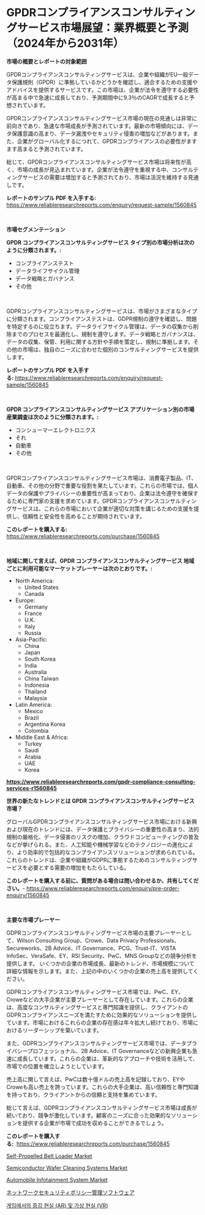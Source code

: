 <p><h1>GPDRコンプライアンスコンサルティングサービス市場展望：業界概要と予測（2024年から2031年）</h1></p><p><strong>市場の概要とレポートの対象範囲</strong></p>
<p><p>GPDRコンプライアンスコンサルティングサービスは、企業や組織がEU一般データ保護規則（GPDR）に準拠しているかどうかを確認し、適合するための支援やアドバイスを提供するサービスです。この市場は、企業が法令を遵守する必要性が高まる中で急速に成長しており、予測期間中に9.3％のCAGRで成長すると予想されています。</p><p>GPDRコンプライアンスコンサルティングサービス市場の現在の見通しは非常に前向きであり、急速な市場成長が予測されています。最新の市場傾向には、データ保護意識の高まり、データ漏洩やセキュリティ侵害の増加などがあります。また、企業がグローバル化するにつれて、GPDRコンプライアンスの必要性がますます高まると予測されています。</p><p>総じて、GPDRコンプライアンスコンサルティングサービス市場は将来性が高く、市場の成長が見込まれています。企業が法令遵守を重視する中、コンサルティングサービスの需要は増加すると予測されており、市場は活況を維持する見通しです。</p></p>
<p><strong>レポートのサンプル PDF を入手する:</strong> <a href="https://www.reliableresearchreports.com/enquiry/request-sample/1560845">https://www.reliableresearchreports.com/enquiry/request-sample/1560845</a></p>
<p>&nbsp;</p>
<p><strong>市場セグメンテーション</strong></p>
<p><strong>GPDR コンプライアンスコンサルティングサービス タイプ別の市場分析は次のように分類されます。:</strong></p>
<p><ul><li>コンプライアンステスト</li><li>データライフサイクル管理</li><li>データ戦略とガバナンス</li><li>その他</li></ul></p>
<p>&nbsp;</p>
<p><p>GDPRコンプライアンスコンサルティングサービスは、市場がさまざまなタイプに分類されます。コンプライアンステストは、GDPR規制の遵守を確認し、問題を特定するのに役立ちます。データライフサイクル管理は、データの収集から削除までのプロセスを最適化し、規制を遵守します。データ戦略とガバナンスは、データの収集、保管、利用に関する方針や手順を策定し、規制に準拠します。その他の市場は、独自のニーズに合わせた個別のコンサルティングサービスを提供します。</p></p>
<p><strong>レポートのサンプル PDF を入手する:</strong>&nbsp;<a href="https://www.reliableresearchreports.com/enquiry/request-sample/1560845">https://www.reliableresearchreports.com/enquiry/request-sample/1560845</a></p>
<p>&nbsp;</p>
<p><strong> GPDR コンプライアンスコンサルティングサービス アプリケーション別の市場産業調査は次のように分類されます。:</strong></p>
<p><ul><li>コンシューマーエレクトロニクス</li><li>それ</li><li>自動車</li><li>その他</li></ul></p>
<p>&nbsp;</p>
<p><p>GPDRコンプライアンスコンサルティングサービス市場は、消費電子製品、IT、自動車、その他の分野で重要な役割を果たしています。これらの市場では、個人データの保護やプライバシーの重要性が高まっており、企業は法令遵守を確保するために専門家の支援を求めています。GPDRコンプライアンスコンサルティングサービスは、これらの市場において企業が適切な対策を講じるための支援を提供し、信頼性と安全性を高めることが期待されています。</p></p>
<p><strong>このレポートを購入する:</strong>&nbsp; <a href="https://www.reliableresearchreports.com/purchase/1560845">https://www.reliableresearchreports.com/purchase/1560845</a></p>
<p>&nbsp;</p>
<p><strong>地域に関して言えば、GPDR コンプライアンスコンサルティングサービス 地域ごとに利用可能なマーケットプレーヤーは次のとおりです。:</strong></p>
<p><ul>
    <li>
        North America:
        <ul>
            <li>United States</li>
            <li>Canada</li>
        </ul>
    </li>
    <li>
        Europe:
        <ul>
            <li>Germany</li>
            <li>France</li>
            <li>U.K.</li>
            <li>Italy</li>
            <li>Russia</li>
        </ul>
    </li>
    <li>
        Asia-Pacific:
        <ul>
            <li>China</li>
            <li>Japan</li>
            <li>South Korea</li>
            <li>India</li>
            <li>Australia</li>
            <li>China Taiwan</li>
            <li>Indonesia</li>
            <li>Thailand</li>
            <li>Malaysia</li>
        </ul>
    </li>
    <li>
        Latin America:
        <ul>
            <li>Mexico</li>
            <li>Brazil</li>
            <li>Argentina Korea</li>
            <li>Colombia</li>
        </ul>
    </li>
    <li>
        Middle East & Africa:
        <ul>
            <li>Turkey</li>
            <li>Saudi</li>
            <li>Arabia</li>
            <li>UAE</li>
            <li>Korea</li>
        </ul>
    </li>
    </ul></p>
<p><strong><a href="https://www.reliableresearchreports.com/gpdr-compliance-consulting-services-r1560845">https://www.reliableresearchreports.com/gpdr-compliance-consulting-services-r1560845</a></strong>&nbsp;</p>
<p><strong>世界の新たなトレンドとは GPDR コンプライアンスコンサルティングサービス 市場？</strong></p>
<p><p>グローバルGPDRコンプライアンスコンサルティングサービス市場における新興および現在のトレンドには、データ保護とプライバシーの重要性の高まり、法的規制の厳格化、データ侵害のリスクの増加、クラウドコンピューティングの普及などが挙げられる。また、人工知能や機械学習などのテクノロジーの進化により、より効率的で包括的なコンプライアンスソリューションが求められている。これらのトレンドは、企業や組織がGDPRに準拠するためのコンサルティングサービスを必要とする需要の増加をもたらしている。</p></p>
<p><strong>このレポートを購入する前に、質問がある場合は問い合わせるか、共有してください。</strong>- <a href="https://www.reliableresearchreports.com/enquiry/pre-order-enquiry/1560845">https://www.reliableresearchreports.com/enquiry/pre-order-enquiry/1560845</a></p>
<p>&nbsp;</p>
<p><strong>主要な市場プレーヤー</strong></p>
<p><p>GDPRコンプライアンスコンサルティングサービス市場の主要プレーヤーとして、Wilson Consulting Group、Crowe、Data Privacy Professionals、Secureworks、2B Advice、IT Governance、PCG、Trust-IT、VISTA InfoSec、VeraSafe、EY、RSI Security、PwC、MNS Groupなどの競争分析を提供します。 いくつかの企業の市場成長、最新のトレンド、市場規模について詳細な情報を示します。また、上記の中のいくつかの企業の売上高を提供してください。</p><p>GDPRコンプライアンスコンサルティングサービス市場では、PwC、EY、Croweなどの大手企業が主要プレーヤーとして存在しています。これらの企業は、高度なコンサルティングサービスと専門知識を提供し、クライアントのGDPRコンプライアンスニーズを満たすために効果的なソリューションを提供しています。市場におけるこれらの企業の存在感は年々拡大し続けており、市場におけるリーダーシップを築いています。</p><p>また、GDPRコンプライアンスコンサルティングサービス市場では、データプライバシープロフェッショナル、2B Advice、IT Governanceなどの新興企業も急速に成長しています。これらの企業は、革新的なアプローチや技術を活用して、市場での位置を確立しようとしています。</p><p>売上高に関して言えば、PwCは数十億ドルの売上高を記録しており、EYやCroweも高い売上を誇っています。これらの大手企業は、高い信頼性と専門知識を持っており、クライアントからの信頼と支持を集めています。</p><p>総じて言えば、GDPRコンプライアンスコンサルティングサービス市場は成長が続いており、競争が激化しています。顧客のニーズに合った効果的なソリューションを提供する企業が市場で成功を収めることができるでしょう。</p></p>
<p><strong>このレポートを購入する:</strong>&nbsp;&nbsp;<a href="https://www.reliableresearchreports.com/purchase/1560845">https://www.reliableresearchreports.com/purchase/1560845</a></p>
<p><p><a href="https://github.com/susanjprice2023/Market-Research-Report-List-1/blob/main/self-propelled-belt-loader-market.md">Self-Propelled Belt Loader Market</a></p><p><a href="https://issuu.com/reportprime-2/docs/semiconductor-wafer-cleaning-systems-market-size-2">Semiconductor Wafer Cleaning Systems Market</a></p><p><a href="https://github.com/ElmoRunolfsson2023/Market-Research-Report-List-1/blob/main/automobile-infotainment-system-market.md">Automobile Infotainment System Market</a></p><p><a href="https://github.com/JerelSchulit20231/Market-Research-Report-List-1/blob/main/110315788807.md">ネットワークセキュリティポリシー管理ソフトウェア</a></p><p><a href="https://github.com/durgin521/Market-Research-Report-List-1/blob/main/419758381401.md">게임에서의 증강 현실 (AR) 및 가상 현실 (VR)</a></p></p>
